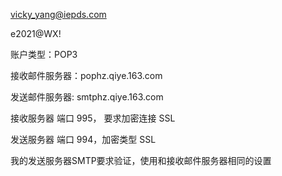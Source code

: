 vicky_yang@iepds.com

e2021@WX!

账户类型：POP3

接收邮件服务器：pophz.qiye.163.com

发送邮件服务器:  smtphz.qiye.163.com



接收服务器 端口 995， 要求加密连接 SSL

发送服务器 端口 994，加密类型 SSL



我的发送服务器SMTP要求验证，使用和接收邮件服务器相同的设置